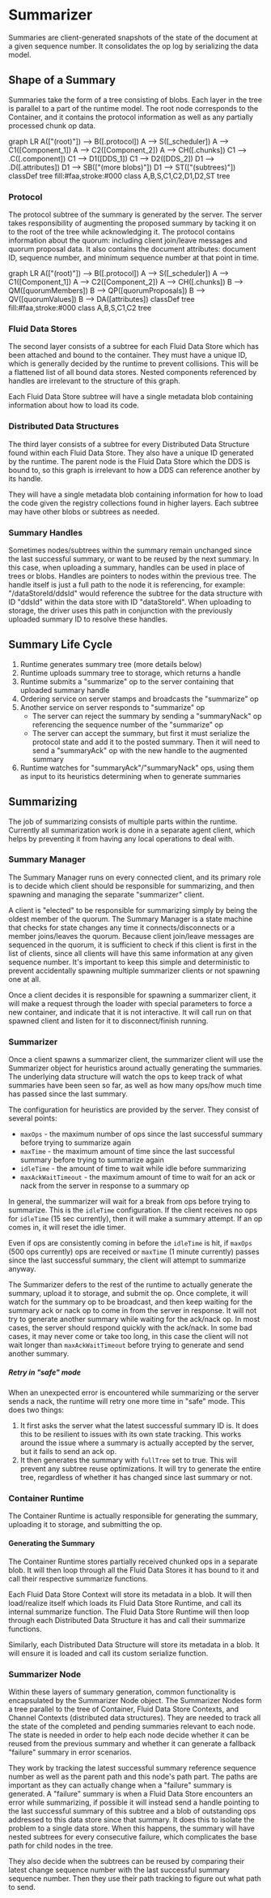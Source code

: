 # Summarizer
Summaries are client-generated snapshots of the state of the document at a given sequence number. It consolidates the op log by serializing the data model.

## Shape of a Summary
Summaries take the form of a tree consisting of blobs. Each layer in the tree is parallel to a part of the runtime model. The root node corresponds to the Container, and it contains the protocol information as well as any partially processed chunk op data.

<mermaid>
graph LR
  A(["(root)"]) --> B([.protocol])
  A --> S([_scheduler])
  A --> C1([Component_1])
  A --> C2([Component_2])
  A --> CH([.chunks])
  C1 --> .C([.component])
  C1 --> D1([DDS_1])
  C1 --> D2([DDS_2])
  D1 --> .D([.attributes])
  D1 --> SB(["(more blobs)"])
  D1 --> ST(["(subtrees)"])
  classDef tree fill:#faa,stroke:#000
  class A,B,S,C1,C2,D1,D2,ST tree
</mermaid>

### Protocol
The protocol subtree of the summary is generated by the server. The server takes responsibility of augmenting the proposed summary by tacking it on to the root of the tree while acknowledging it. The protocol contains information about the quorum: including client join/leave messages and quorum proposal data. It also contains the document attributes: document ID, sequence number, and minimum sequence number at that point in time.

<mermaid>
graph LR
  A(["(root)"]) --> B([.protocol])
  A --> S([_scheduler])
  A --> C1([Component_1])
  A --> C2([Component_2])
  A --> CH([.chunks])
  B --> QM([quorumMembers])
  B --> QP([quorumProposals])
  B --> QV([quorumValues])
  B --> DA([attributes])
  classDef tree fill:#faa,stroke:#000
  class A,B,S,C1,C2 tree
</mermaid>

### Fluid Data Stores
The second layer consists of a subtree for each Fluid Data Store which has been attached and bound to the container. They must have a unique ID, which is generally decided by the runtime to prevent collisions. This will be a flattened list of all bound data stores. Nested components referenced by handles are irrelevant to the structure of this graph.

Each Fluid Data Store subtree will have a single metadata blob containing information about how to load its code.

### Distributed Data Structures
The third layer consists of a subtree for every Distributed Data Structure found within each Fluid Data Store. They also have a unique ID generated by the runtime. The parent node is the Fluid Data Store which the DDS is bound to, so this graph is irrelevant to how a DDS can reference another by its handle.

They will have a single metadata blob containing information for how to load the code given the registry collections found in higher layers. Each subtree may have other blobs or subtrees as needed.

### Summary Handles
Sometimes nodes/subtrees within the summary remain unchanged since the last successful summary, or want to be reused by the next summary. In this case, when uploading a summary, handles can be used in place of trees or blobs. Handles are pointers to nodes within the previous tree. The handle itself is just a full path to the node it is referencing, for example: "/dataStoreId/ddsId" would reference the subtree for the data structure with ID "ddsId" within the data store with ID "dataStoreId". When uploading to storage, the driver uses this path in conjunction with the previously uploaded summary ID to resolve these handles.

## Summary Life Cycle
1. Runtime generates summary tree (more details below)
1. Runtime uploads summary tree to storage, which returns a handle
1. Runtime submits a "summarize" op to the server containing that uploaded summary handle
1. Ordering service on server stamps and broadcasts the "summarize" op
1. Another service on server responds to "summarize" op
    - The server can reject the summary by sending a "summaryNack" op referencing the sequence number of the "summarize" op
    - The server can accept the summary, but first it must serialize the protocol state and add it to the posted summary. Then it will need to send a "summaryAck" op with the new handle to the augmented summary
1. Runtime watches for "summaryAck"/"summaryNack" ops, using them as input to its heuristics determining when to generate summaries

## Summarizing
The job of summarizing consists of multiple parts within the runtime. Currently all summarization work is done in a separate agent client, which helps by preventing it from having any local operations to deal with.

### Summary Manager
The Summary Manager runs on every connected client, and its primary role is to decide which client should be responsible for summarizing, and then spawning and managing the separate "summarizer" client.

A client is "elected" to be responsible for summarizing simply by being the oldest member of the quorum. The Summary Manager is a state machine that checks for state changes any time it connects/disconnects or a member joins/leaves the quorum. Because client join/leave messages are sequenced in the quorum, it is sufficient to check if this client is first in the list of clients, since all clients will have this same information at any given sequence number. It's important to keep this simple and deterministic to prevent accidentally spawning multiple summarizer clients or not spawning one at all.

Once a client decides it is responsible for spawning a summarizer client, it will make a request through the loader with special parameters to force a new container, and indicate that it is not interactive. It will call run on that spawned client and listen for it to disconnect/finish running.

### Summarizer
Once a client spawns a summarizer client, the summarizer client will use the Summarizer object for heuristics around actually generating the summaries. The underlying data structure will watch the ops to keep track of what summaries have been seen so far, as well as how many ops/how much time has passed since the last summary.

The configuration for heuristics are provided by the server. They consist of several points:
- `maxOps` - the maximum number of ops since the last successful summary before trying to summarize again
- `maxTime` - the maximum amount of time since the last successful summary before trying to summarize again
- `idleTime` - the amount of time to wait while idle before summarizing
- `maxAckWaitTimeout` - the maximum amount of time to wait for an ack or nack from the server in response to a summary op

In general, the summarizer will wait for a break from ops before trying to summarize. This is the `idleTime` configuration. If the client receives no ops for `idleTime` (15 sec currently), then it will make a summary attempt. If an op comes in, it will reset the idle timer.

Even if ops are consistently coming in before the `idleTime` is hit, if `maxOps` (500 ops currently) ops are received or `maxTime` (1 minute currently) passes since the last successful summary, the client will attempt to summarize anyway.

The Summarizer defers to the rest of the runtime to actually generate the summary, upload it to storage, and submit the op. Once complete, it will watch for the summary op to be broadcast, and then keep waiting for the summary ack or nack op to come in from the server in response. It will not try to generate another summary while waiting for the ack/nack op. In most cases, the server should respond quickly with the ack/nack. In some bad cases, it may never come or take too long, in this case the client will not wait longer than `maxAckWaitTimeout` before trying to generate and send another summary.

##### Retry in "safe" mode
When an unexpected error is encountered while summarizing or the server sends a nack, the runtime will retry one more time in "safe" mode. This does two things:

1. It first asks the server what the latest successful summary ID is. It does this to be resilient to issues with its own state tracking. This works around the issue where a summary is actually accepted by the server, but it fails to send an ack op.
2. It then generates the summary with `fullTree` set to true. This will prevent any subtree reuse optimizations. It will try to generate the entire tree, regardless of whether it has changed since last summary or not.

### Container Runtime
The Container Runtime is actually responsible for generating the summary, uploading it to storage, and submitting the op.

#### Generating the Summary
The Container Runtime stores partially received chunked ops in a separate blob. It will then loop through all the Fluid Data Stores it has bound to it and call their respective summarize functions.

Each Fluid Data Store Context will store its metadata in a blob. It will then load/realize itself which loads its Fluid Data Store Runtime, and call its internal summarize function. The Fluid Data Store Runtime will then loop through each Distributed Data Structure it has and call their summarize functions.

Similarly, each Distributed Data Structure will store its metadata in a blob. It will ensure it is loaded and call its custom serialize function.

### Summarizer Node
Within these layers of summary generation, common functionality is encapsulated by the Summarizer Node object. The Summarizer Nodes form a tree parallel to the tree of Container, Fluid Data Store Contexts, and Channel Contexts (distributed data structures). They are needed to track all the state of the completed and pending summaries relevant to each node. The state is needed in order to help each node decide whether it can be reused from the previous summary and whether it can generate a fallback "failure" summary in error scenarios.

They work by tracking the latest successful summary reference sequence number as well as the parent path and this node's path part. The paths are important as they can actually change when a "failure" summary is generated. A "failure" summary is when a Fluid Data Store encounters an error while summarizing, if possible it will instead send a handle pointing to the last successful summary of this subtree and a blob of outstanding ops addressed to this data store since that summary. It does this to isolate the problem to a single data store. When this happens, the summary will have nested subtrees for every consecutive failure, which complicates the base path for child nodes in the tree.

They also decide when the subtrees can be reused by comparing their latest change sequence number with the last successful summary sequence number. Then they use their path tracking to figure out what path to send.
